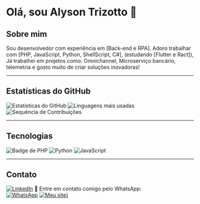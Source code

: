 # Olá, sou Alyson Trizotto 👋

## Sobre mim
Sou desenvolvedor com experiência em [Back-end e RPA]. Adoro trabalhar com [PHP, JavaScript, Python, ShellScript, C#], (estudando [Flutter e Ract]),  Já trabalhei em projetos como: Omnichannel, Microserviço bancário, telemetria e gosto muito de criar soluções inovadoras!


---

## Estatísticas do GitHub
![Estatísticas do GitHub](https://github-readme-stats.vercel.app/api?username=AlysonTrizotto&show_icons=true&theme=radical)
![Linguagens mais usadas](https://github-readme-stats.vercel.app/api/top-langs/?username=AlysonTrizotto&layout=compact&theme=radical)
![Sequência de Contribuições](https://streak-stats.demolab.com/?user=AlysonTrizotto&theme=radical)

---

## Tecnologias
![Badge de PHP](https://img.shields.io/badge/PHP-777BB4?style=for-the-badge&logo=php&logoColor=white)
![Python](https://img.shields.io/badge/Python-3776AB?style=for-the-badge&logo=python&logoColor=white)
![JavaScript](https://img.shields.io/badge/JavaScript-F7DF1E?style=for-the-badge&logo=javascript&logoColor=black)

---

## Contato
[![LinkedIn](https://img.shields.io/badge/LinkedIn-0077B5?style=for-the-badge&logo=linkedin&logoColor=white)](https://www.linkedin.com/in/alyson-trizotto)
📱 Entre em contato comigo pelo WhatsApp:  
[![WhatsApp](https://img.shields.io/badge/WhatsApp-25D366?style=for-the-badge&logo=whatsapp&logoColor=white)](https://wa.me/+5541987438065?text=Olá,%20gostaria%20de%20entrar%20em%20contato!)
[![Meu site](https://cdn-icons-png.freepik.com/64/8780/8780527.png))](https://alysontrizotto.vercel.app)

